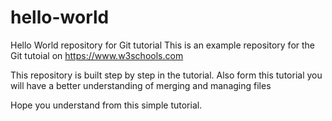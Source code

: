 # hello-world
Hello World repository for Git tutorial
This is an example repository for the Git tutoial on https://www.w3schools.com

This repository is built step by step in the tutorial. 
Also form this tutorial you will have a better understanding of merging and managing files

Hope you understand from this simple tutorial. 
